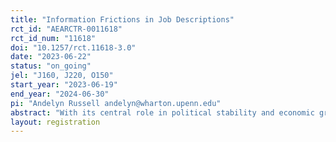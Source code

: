 ```yaml
---
title: "Information Frictions in Job Descriptions"
rct_id: "AEARCTR-0011618"
rct_id_num: "11618"
doi: "10.1257/rct.11618-3.0"
date: "2023-06-22"
status: "on_going"
jel: "J160, J220, O150"
start_year: "2023-06-19"
end_year: "2024-06-30"
pi: "Andelyn Russell andelyn@wharton.upenn.edu"
abstract: "With its central role in political stability and economic growth, youth employment is a persistent policy concern across developing countries. Instead of a skill gap alone preventing young jobseekers from finding employment, recent work demonstrates that a variety of information frictions also hinder the process. In this project, I explore the role of information frictions in job descriptions in preventing first-time jobseekers in India from finding quality jobs which are a good fit for them. I partner with a large Indian job board to examine the preferences of first-time jobseekers over amenities that are typically missing from job posts but that may be particularly important to jobseekers in developing countries, such as job training, transportation, and company verification. "
layout: registration
---
```


